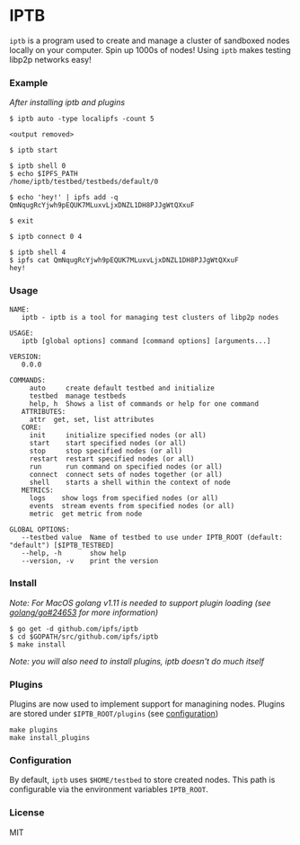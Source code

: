 # IPTB

`iptb` is a program used to create and manage a cluster of sandboxed nodes
locally on your computer. Spin up 1000s of nodes! Using `iptb` makes testing
libp2p networks easy!

### Example

_After installing iptb and plugins_

```
$ iptb auto -type localipfs -count 5

<output removed>

$ iptb start

$ iptb shell 0
$ echo $IPFS_PATH
/home/iptb/testbed/testbeds/default/0

$ echo 'hey!' | ipfs add -q
QmNqugRcYjwh9pEQUK7MLuxvLjxDNZL1DH8PJJgWtQXxuF

$ exit

$ iptb connect 0 4

$ iptb shell 4
$ ipfs cat QmNqugRcYjwh9pEQUK7MLuxvLjxDNZL1DH8PJJgWtQXxuF
hey!
```

### Usage
```
NAME:
   iptb - iptb is a tool for managing test clusters of libp2p nodes

USAGE:
   iptb [global options] command [command options] [arguments...]

VERSION:
   0.0.0

COMMANDS:
     auto     create default testbed and initialize
     testbed  manage testbeds
     help, h  Shows a list of commands or help for one command
   ATTRIBUTES:
     attr  get, set, list attributes
   CORE:
     init     initialize specified nodes (or all)
     start    start specified nodes (or all)
     stop     stop specified nodes (or all)
     restart  restart specified nodes (or all)
     run      run command on specified nodes (or all)
     connect  connect sets of nodes together (or all)
     shell    starts a shell within the context of node
   METRICS:
     logs    show logs from specified nodes (or all)
     events  stream events from specified nodes (or all)
     metric  get metric from node

GLOBAL OPTIONS:
   --testbed value  Name of testbed to use under IPTB_ROOT (default: "default") [$IPTB_TESTBED]
   --help, -h       show help
   --version, -v    print the version
```

### Install

_Note: For MacOS golang v1.11 is needed to support plugin loading
(see [golang/go#24653](https://github.com/golang/go/issues/24653) for more information)_

```
$ go get -d github.com/ipfs/iptb
$ cd $GOPATH/src/github.com/ipfs/iptb
$ make install
```

_Note: you will also need to install plugins, iptb doesn't do much itself_

### Plugins

Plugins are now used to implement support for managining nodes. Plugins are
stored under `$IPTB_ROOT/plugins` (see [configuration](#configuration))

```
make plugins
make install_plugins
```

### Configuration

By default, `iptb` uses `$HOME/testbed` to store created nodes. This path is configurable via the environment variables `IPTB_ROOT`.

### License

MIT
